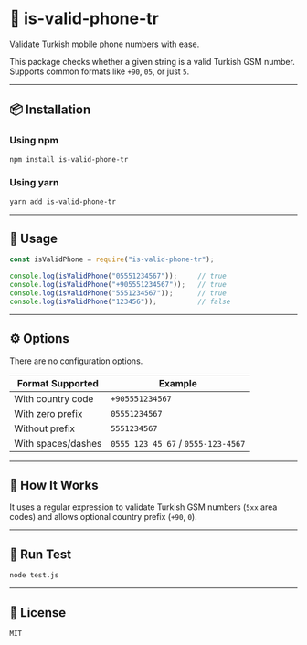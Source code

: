 # 📱 is-valid-phone-tr

Validate Turkish mobile phone numbers with ease.

This package checks whether a given string is a valid Turkish GSM number. Supports common formats like `+90`, `05`, or just `5`.

---

## 📦 Installation

### Using npm

```bash
npm install is-valid-phone-tr
```

### Using yarn

```bash
yarn add is-valid-phone-tr
```

---

## 🚀 Usage

```js
const isValidPhone = require("is-valid-phone-tr");

console.log(isValidPhone("05551234567"));     // true
console.log(isValidPhone("+905551234567"));   // true
console.log(isValidPhone("5551234567"));      // true
console.log(isValidPhone("123456"));          // false
```

---

## ⚙️ Options

There are no configuration options.

| Format Supported    | Example         |
|---------------------|-----------------|
| With country code   | `+905551234567` |
| With zero prefix    | `05551234567`   |
| Without prefix      | `5551234567`    |
| With spaces/dashes  | `0555 123 45 67` / `0555-123-4567` |

---

## 🧾 How It Works

It uses a regular expression to validate Turkish GSM numbers (`5xx` area codes) and allows optional country prefix (`+90`, `0`).

---

## 🧪 Run Test

```bash
node test.js
```

---

## 🪪 License

```
MIT
```
